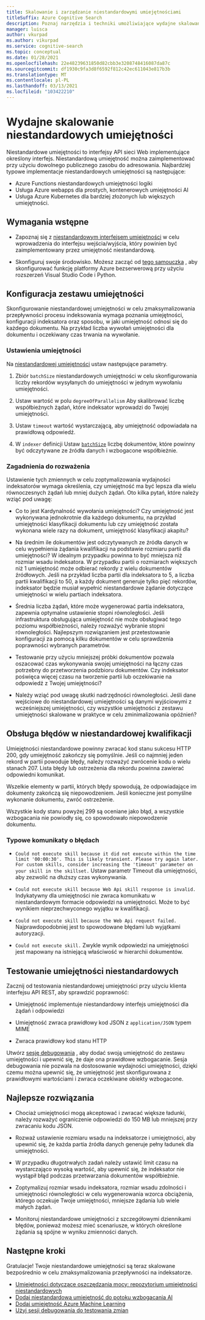 ```yaml
---
title: Skalowanie i zarządzanie niestandardowymi umiejętnościami
titleSuffix: Azure Cognitive Search
description: Poznaj narzędzia i techniki umożliwiające wydajne skalowanie niestandardowych umiejętności w celu zapewnienia maksymalnej przepływności. Niestandardowe umiejętności umożliwiają wywoływanie niestandardowych modeli AI lub logiki, które można dodać do potoku indeksowanego AI na platformie Azure Wyszukiwanie poznawcze.
manager: luisca
author: vkurpad
ms.author: vikurpad
ms.service: cognitive-search
ms.topic: conceptual
ms.date: 01/28/2021
ms.openlocfilehash: 22e48239631850d82cbb3e3208748416087da87c
ms.sourcegitcommit: df1930c9fa3d8f6592f812c42ec611043e817b3b
ms.translationtype: MT
ms.contentlocale: pl-PL
ms.lasthandoff: 03/13/2021
ms.locfileid: "103422210"
---
```

# <a name="efficiently-scale-out-a-custom-skill"></a>Wydajne skalowanie niestandardowych umiejętności

Niestandardowe umiejętności to interfejsy API sieci Web implementujące określony interfejs. Niestandardową umiejętność można zaimplementować przy użyciu dowolnego publicznego zasobu do adresowania. Najbardziej typowe implementacje niestandardowych umiejętności są następujące:
* Azure Functions niestandardowych umiejętności logiki
* Usługa Azure webapps dla prostych, kontenerowych umiejętności AI
* Usługa Azure Kubernetes dla bardziej złożonych lub większych umiejętności.

## <a name="prerequisites"></a>Wymagania wstępne

+ Zapoznaj się z [niestandardowym interfejsem umiejętności](cognitive-search-custom-skill-interface.md) w celu wprowadzenia do interfejsu wejścia/wyjścia, który powinien być zaimplementowany przez umiejętność niestandardową.

+ Skonfiguruj swoje środowisko. Możesz zacząć od [tego samouczka](/python/tutorial-vs-code-serverless-python-01) , aby skonfigurować funkcję platformy Azure bezserwerową przy użyciu rozszerzeń Visual Studio Code i Python.

## <a name="skillset-configuration"></a>Konfiguracja zestawu umiejętności

Skonfigurowanie niestandardowej umiejętności w celu zmaksymalizowania przepływności procesu indeksowania wymaga poznania umiejętności, konfiguracji indeksatora oraz sposobu, w jaki umiejętność odnosi się do każdego dokumentu. Na przykład liczba wywołań umiejętności dla dokumentu i oczekiwany czas trwania na wywołanie.

### <a name="skill-settings"></a>Ustawienia umiejętności

Na [niestandardowej umiejętności](cognitive-search-custom-skill-web-api.md) ustaw następujące parametry.

1. Zbiór `batchSize` niestandardowych umiejętności w celu skonfigurowania liczby rekordów wysyłanych do umiejętności w jednym wywołaniu umiejętności.

2. Ustaw wartość w polu `degreeOfParallelism` Aby skalibrować liczbę współbieżnych żądań, które indeksator wprowadzi do Twojej umiejętności.

3. Ustaw `timeout` wartość wystarczającą, aby umiejętność odpowiadała na prawidłową odpowiedź.

4. W `indexer` definicji Ustaw [`batchSize`](https://docs.microsoft.com/rest/api/searchservice/create-indexer#indexer-parameters) liczbę dokumentów, które powinny być odczytywane ze źródła danych i wzbogacone współbieżnie.

### <a name="considerations"></a>Zagadnienia do rozważenia

Ustawienie tych zmiennych w celu zoptymalizowania wydajności indeksatorów wymaga określenia, czy umiejętność ma być lepsza dla wielu równoczesnych żądań lub mniej dużych żądań. Oto kilka pytań, które należy wziąć pod uwagę:

* Co to jest Kardynalność wywołania umiejętności? Czy umiejętność jest wykonywana jednokrotnie dla każdego dokumentu, na przykład umiejętności klasyfikacji dokumentu lub czy umiejętność została wykonana wiele razy na dokument, umiejętność klasyfikacji akapitu?

* Na średnim ile dokumentów jest odczytywanych ze źródła danych w celu wypełnienia żądania kwalifikacji na podstawie rozmiaru partii dla umiejętności? W idealnym przypadku powinna to być mniejsza niż rozmiar wsadu indeksatora. W przypadku partii o rozmiarach większych niż 1 umiejętność może odbierać rekordy z wielu dokumentów źródłowych. Jeśli na przykład liczba partii dla indeksatora to 5, a liczba partii kwalifikacji to 50, a każdy dokument generuje tylko pięć rekordów, indeksator będzie musiał wypełnić niestandardowe żądanie dotyczące umiejętności w wielu partiach indeksatora.

* Średnia liczba żądań, które może wygenerować partia indeksatora, zapewnia optymalne ustawienie stopni równoległości. Jeśli infrastruktura obsługująca umiejętność nie może obsługiwać tego poziomu współbieżności, należy rozważyć wybranie stopni równoległości. Najlepszym rozwiązaniem jest przetestowanie konfiguracji za pomocą kilku dokumentów w celu sprawdzenia poprawności wybranych parametrów.

* Testowanie przy użyciu mniejszej próbki dokumentów pozwala oszacować czas wykonywania swojej umiejętności na łączny czas potrzebny do przetworzenia podzbioru dokumentów. Czy indeksator poświęca więcej czasu na tworzenie partii lub oczekiwanie na odpowiedź z Twojej umiejętności? 

* Należy wziąć pod uwagę skutki nadrzędności równoległości. Jeśli dane wejściowe do niestandardowej umiejętności są danymi wyjściowymi z wcześniejszej umiejętności, czy wszystkie umiejętności z zestawu umiejętności skalowane w praktyce w celu zminimalizowania opóźnień?

## <a name="error-handling-in-the-custom-skill"></a>Obsługa błędów w niestandardowej kwalifikacji

Umiejętności niestandardowe powinny zwracać kod stanu sukcesu HTTP 200, gdy umiejętność zakończy się pomyślnie. Jeśli co najmniej jeden rekord w partii powoduje błędy, należy rozważyć zwrócenie kodu o wielu stanach 207. Lista błędy lub ostrzeżenia dla rekordu powinna zawierać odpowiedni komunikat.

Wszelkie elementy w partii, których błędy spowodują, że odpowiadające im dokumenty zakończą się niepowodzeniem. Jeśli konieczne jest pomyślne wykonanie dokumentu, zwróć ostrzeżenie.

Wszystkie kody stanu powyżej 299 są oceniane jako błąd, a wszystkie wzbogacania nie powiodły się, co spowodowało niepowodzenie dokumentu. 

### <a name="common-error-messages"></a>Typowe komunikaty o błędach

* `Could not execute skill because it did not execute within the time limit '00:00:30'. This is likely transient. Please try again later. For custom skills, consider increasing the 'timeout' parameter on your skill in the skillset.` Ustaw parametr Timeout dla umiejętności, aby zezwolić na dłuższy czas wykonywania.

* `Could not execute skill because Web Api skill response is invalid.` Indykatywny dla umiejętności nie zwraca komunikatu w niestandardowym formacie odpowiedzi na umiejętności. Może to być wynikiem nieprzechwyconego wyjątku w kwalifikacji.

* `Could not execute skill because the Web Api request failed.` Najprawdopodobniej jest to spowodowane błędami lub wyjątkami autoryzacji.

* `Could not execute skill.` Zwykle wynik odpowiedzi na umiejętności jest mapowany na istniejącą właściwość w hierarchii dokumentów.

## <a name="testing-custom-skills"></a>Testowanie umiejętności niestandardowych

Zacznij od testowania niestandardowej umiejętności przy użyciu klienta interfejsu API REST, aby sprawdzić poprawność:

* Umiejętność implementuje niestandardowy interfejs umiejętności dla żądań i odpowiedzi

* Umiejętność zwraca prawidłowy kod JSON z `application/JSON` typem MIME

* Zwraca prawidłowy kod stanu HTTP

Utwórz [sesję debugowania](cognitive-search-debug-session.md) , aby dodać swoją umiejętność do zestawu umiejętności i upewnić się, że daje ona prawidłowe wzbogacanie. Sesja debugowania nie pozwala na dostosowanie wydajności umiejętności, dzięki czemu można upewnić się, że umiejętność jest skonfigurowana z prawidłowymi wartościami i zwraca oczekiwane obiekty wzbogacone.

## <a name="best-practices"></a>Najlepsze rozwiązania

* Chociaż umiejętności mogą akceptować i zwracać większe ładunki, należy rozważyć ograniczenie odpowiedzi do 150 MB lub mniejszej przy zwracaniu kodu JSON.

* Rozważ ustawienie rozmiaru wsadu na indeksatorze i umiejętności, aby upewnić się, że każda partia źródła danych generuje pełny ładunek dla umiejętności.

* W przypadku długotrwałych zadań należy ustawić limit czasu na wystarczająco wysoką wartość, aby upewnić się, że indeksator nie wystąpił błąd podczas przetwarzania dokumentów współbieżnie.

* Zoptymalizuj rozmiar wsadu indeksatora, rozmiar wsadu zdolności i umiejętności równoległości w celu wygenerowania wzorca obciążenia, którego oczekuje Twoje umiejętności, mniejsze żądania lub wiele małych żądań.

* Monitoruj niestandardowe umiejętności z szczegółowymi dziennikami błędów, ponieważ możesz mieć scenariusze, w których określone żądania są spójne w wyniku zmienności danych.


## <a name="next-steps"></a>Następne kroki
Gratulacje! Twoje niestandardowe umiejętności są teraz skalowane bezpośrednio w celu zmaksymalizowania przepływności na indeksatorze. 

+ [Umiejętności dotyczące oszczędzania mocy: repozytorium umiejętności niestandardowych](https://github.com/Azure-Samples/azure-search-power-skills)
+ [Dodaj niestandardową umiejętność do potoku wzbogacania AI](cognitive-search-custom-skill-interface.md)
+ [Dodaj umiejętność Azure Machine Learning](https://docs.microsoft.com/azure/search/cognitive-search-aml-skill)
+ [Użyj sesji debugowania do testowania zmian](https://docs.microsoft.com/azure/search/cognitive-search-debug-session)